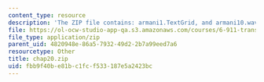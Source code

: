 ```yaml
---
content_type: resource
description: 'The ZIP file contains: armani1.TextGrid, and armani10.wav files.'
file: https://ol-ocw-studio-app-qa.s3.amazonaws.com/courses/6-911-transcribing-prosodic-structure-of-spoken-utterances-with-tobi-january-iap-2006/fbb9f40be81bc1fcf533187e5a2423bc_chap20.zip
file_type: application/zip
parent_uid: 4820948e-86a5-7932-49d2-2b7a99eed7a6
resourcetype: Other
title: chap20.zip
uid: fbb9f40b-e81b-c1fc-f533-187e5a2423bc
---
```

